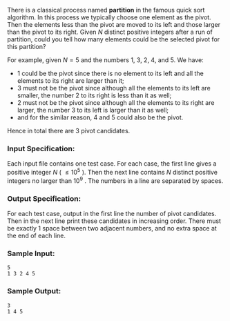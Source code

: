 <!-- Title
Quick Sort (25)
-->
There is a classical process named **partition** in the famous quick sort
algorithm. In this process we typically choose one element as the pivot. Then
the elements less than the pivot are moved to its left and those larger than
the pivot to its right. Given $N$ distinct positive integers after a run of
partition, could you tell how many elements could be the selected pivot for
this partition?

For example, given $N = 5$ and the numbers 1, 3, 2, 4, and 5. We have:

  * 1 could be the pivot since there is no element to its left and all the elements to its right are larger than it;
  * 3 must not be the pivot since although all the elements to its left are smaller, the number 2 to its right is less than it as well;
  * 2 must not be the pivot since although all the elements to its right are larger, the number 3 to its left is larger than it as well;
  * and for the similar reason, 4 and 5 could also be the pivot.

Hence in total there are 3 pivot candidates.

### Input Specification:

Each input file contains one test case. For each case, the first line gives a
positive integer $N$ ( $\le 10^5$ ). Then the next line contains $N$ distinct
positive integers no larger than $10^9$ . The numbers in a line are separated
by spaces.

### Output Specification:

For each test case, output in the first line the number of pivot candidates.
Then in the next line print these candidates in increasing order. There must
be exactly 1 space between two adjacent numbers, and no extra space at the end
of each line.

### Sample Input:

    
    
    5
    1 3 2 4 5
    

### Sample Output:

    
    
    3
    1 4 5
    


